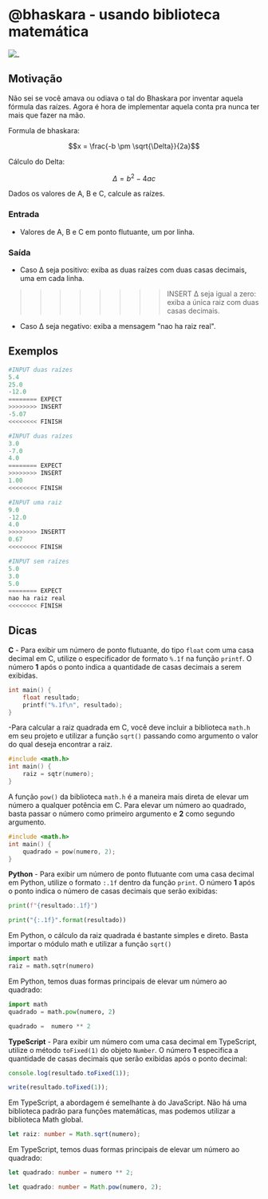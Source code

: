 # @bhaskara - usando biblioteca matemática

![_](https://raw.githubusercontent.com/qxcodefup/arcade/master/base/bhaskara/cover.jpg)

## Motivação

Não sei se você amava ou odiava o tal do Bhaskara por inventar aquela fórmula das raízes. Agora é hora de implementar aquela conta pra nunca ter mais que fazer na mão.

Formula de bhaskara:

$$x = \frac{-b \pm \sqrt{\Delta}}{2a}$$

Cálculo do Delta:

$$\Delta = b^2 - 4ac$$

Dados os valores de A, B e C, calcule as raízes.

### Entrada

- Valores de A, B e C em ponto flutuante, um por linha.

### Saída

- Caso Δ seja positivo: exiba as duas raízes com duas casas decimais, uma em cada linha.
>>>>>>>> INSERT Δ seja igual a zero: exiba a única raiz com duas casas decimais.
- Caso Δ seja negativo: exiba a mensagem "nao ha raiz real".

## Exemplos

``` py
#INPUT duas raízes
5.4
25.0
-12.0
======== EXPECT
>>>>>>>> INSERT
-5.07
<<<<<<<< FINISH
```

```py
#INPUT duas raízes
3.0
-7.0
4.0
======== EXPECT
>>>>>>>> INSERT
1.00
<<<<<<<< FINISH
```

```py
#INPUT uma raiz
9.0
-12.0
4.0
>>>>>>>> INSERTT
0.67
<<<<<<<< FINISH
```

```py
#INPUT sem raízes
5.0
3.0
5.0
======== EXPECT
nao ha raiz real
<<<<<<<< FINISH
```

## Dicas

**C** - Para exibir um número de ponto flutuante, do tipo `float` com uma casa decimal em C, utilize o especificador de formato `%.1f` na função `printf`. O número **1** após o ponto indica a quantidade de casas decimais a serem exibidas.

```c
int main() {
    float resultado;
    printf("%.1f\n", resultado);
}
```

-Para calcular a raiz quadrada em C, você deve incluir a biblioteca `math.h` em seu projeto e utilizar a função `sqrt()` passando como argumento o valor do qual deseja encontrar a raiz.

```c
#include <math.h>
int main() {
    raiz = sqtr(numero);
}
```

A função `pow()` da biblioteca `math.h` é a maneira mais direta de elevar um número a qualquer potência em C. Para elevar um número ao quadrado, basta passar o número como primeiro argumento e **2** como segundo argumento.

```c
#include <math.h>
int main() {
    quadrado = pow(numero, 2);
}
```

**Python** - Para exibir um número de ponto flutuante com uma casa decimal em Python, utilize o formato `:.1f` dentro da função `print`. O número **1** após o ponto indica o número de casas decimais que serão exibidas:

```py
print(f"{resultado:.1f}")
```

```py
print("{:.1f}".format(resultado))
```

Em Python, o cálculo da raiz quadrada é bastante simples e direto. Basta importar o módulo math e utilizar a função `sqrt()`

```py
import math
raiz = math.sqtr(numero)
```

Em Python, temos duas formas principais de elevar um número ao quadrado:

```py
import math
quadrado = math.pow(numero, 2)
```

```py
quadrado =  numero ** 2
```

**TypeScript** - Para exibir um número com uma casa decimal em TypeScript, utilize o método `toFixed(1)` do objeto `Number`. O número **1** especifica a quantidade de casas decimais que serão exibidas após o ponto decimal:

```ts
console.log(resultado.toFixed(1)); 
```

```ts
write(resultado.toFixed(1));
```

Em TypeScript, a abordagem é semelhante à do JavaScript. Não há uma biblioteca padrão para funções matemáticas, mas podemos utilizar a biblioteca Math global.

```ts
let raiz: number = Math.sqrt(numero);
```

Em TypeScript, temos duas formas principais de elevar um número ao quadrado:

```ts
let quadrado: number = numero ** 2;
```

```ts
let quadrado: number = Math.pow(numero, 2);
```
